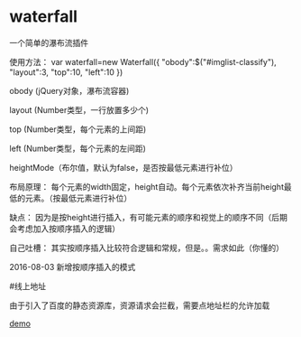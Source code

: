 ﻿# waterfall
一个简单的瀑布流插件

使用方法：
var waterfall=new Waterfall({
	"obody":$("#imglist-classify"),
	"layout":3,
	"top":10,
	"left":10
})

obody (jQuery对象，瀑布流容器)

layout (Number类型，一行放置多少个)

top (Number类型，每个元素的上间距)

left (Number类型，每个元素的左间距)

heightMode（布尔值，默认为false，是否按最低元素进行补位）


布局原理：
每个元素的width固定，height自动。每个元素依次补齐当前height最低的元素。（按最低元素进行补位）

缺点：
因为是按height进行插入，有可能元素的顺序和视觉上的顺序不同（后期会考虑加入按顺序插入的逻辑）

自己吐槽：
其实按顺序插入比较符合逻辑和常规，但是。。需求如此（你懂的）

2016-08-03 新增按顺序插入的模式

#线上地址
<p>由于引入了百度的静态资源库，资源请求会拦截，需要点地址栏的允许加载</p>
<a href="https://jesse-li.github.io/waterfall/">demo</a>
